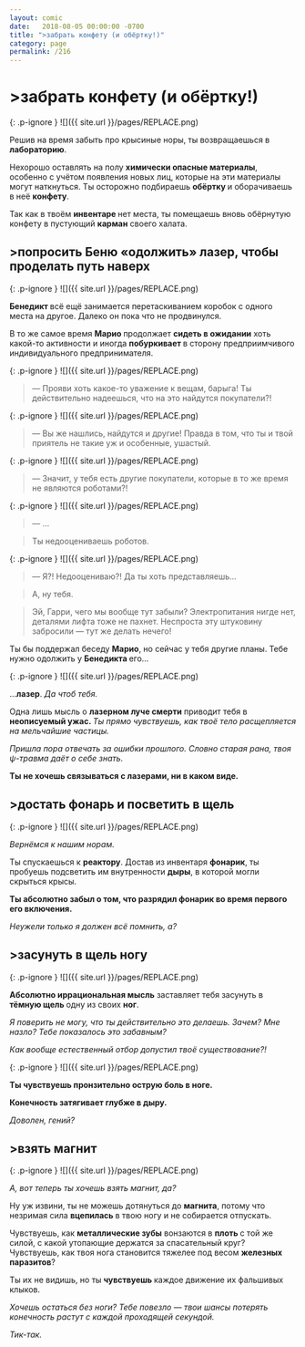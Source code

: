 ```yaml
---
layout: comic
date:   2018-08-05 00:00:00 -0700
title: ">забрать конфету (и обёртку!)"
category: page
permalink: /216
---
```

# >забрать конфету (и обёртку!)

{: .p-ignore }
![]({{ site.url }}/pages/REPLACE.png)

Решив на время забыть про крысиные норы, ты возвращаешься в <strong>лабораторию</strong>.

Нехорошо оставлять на полу <strong>химически опасные материалы</strong>, особенно с учётом появления новых лиц, которые на эти материалы могут наткнуться. Ты осторожно подбираешь <strong>обёртку </strong>и оборачиваешь в неё <strong>конфету</strong>.

Так как в твоём <strong>инвентаре </strong>нет места, ты помещаешь вновь обёрнутую конфету в пустующий <strong>карман</strong> своего халата.

## >попросить Беню «одолжить» лазер, чтобы проделать путь наверх

{: .p-ignore }
![]({{ site.url }}/pages/REPLACE.png)

<strong>Бенедикт </strong>всё ещё занимается перетаскиванием коробок с одного места на другое. Далеко он пока что не продвинулся.

В то же самое время <strong>Марио </strong>продолжает <strong>сидеть в ожидании</strong> хоть какой-то активности и иногда <strong>побуркивает </strong>в сторону предприимчивого индивидуального предпринимателя.

{: .p-ignore }
![]({{ site.url }}/pages/REPLACE.png)

<blockquote>— Прояви хоть какое-то уважение к вещам, барыга! Ты действительно надеешься, что на это найдутся покупатели?!</blockquote>

{: .p-ignore }
![]({{ site.url }}/pages/REPLACE.png)

<blockquote>— Вы же нашлись, найдутся и другие! Правда в том, что ты и твой приятель не такие уж и особенные, ушастый.</blockquote>

{: .p-ignore }
![]({{ site.url }}/pages/REPLACE.png)

<blockquote>— Значит, у тебя есть другие покупатели, которые в то же время не являются роботами?!</blockquote>

{: .p-ignore }
![]({{ site.url }}/pages/REPLACE.png)

<blockquote>— …</blockquote>

<blockquote>Ты недооцениваешь роботов.</blockquote>

{: .p-ignore }
![]({{ site.url }}/pages/REPLACE.png)

<blockquote>— Я?! Недооцениваю?! Да ты хоть представляешь…</blockquote>

<blockquote>А, ну тебя.</blockquote>

<blockquote>Эй, Гарри, чего мы вообще тут забыли? Электропитания нигде нет, деталями лифта тоже не пахнет. Неспроста эту штуковину забросили — тут же делать нечего!</blockquote>

Ты бы поддержал беседу <strong>Марио</strong>, но сейчас у тебя другие планы. Тебе нужно одолжить у <strong>Бенедикта </strong>его…

{: .p-ignore }
![]({{ site.url }}/pages/REPLACE.png)

…<strong>лазер</strong>. <em>Да чтоб тебя.</em>

Одна лишь мысль о <strong>лазерном луче смерти</strong> приводит тебя в <strong>неописуемый ужас. </strong><em>Ты прямо чувствуешь, как твоё тело расщепляется на мельчайшие частицы.</em>

<em>Пришла пора отвечать за ошибки прошлого. Словно старая рана, твоя ψ-травма даёт о себе знать.</em>

<strong>Ты не хочешь связываться с лазерами, ни в каком виде.</strong>

## >достать фонарь и посветить в щель

{: .p-ignore }
![]({{ site.url }}/pages/REPLACE.png)

<em>Вернёмся к нашим норам.</em>

Ты спускаешься к <strong>реактору</strong>. Достав из инвентаря <strong>фонарик</strong>, ты пробуешь подсветить им внутренности <strong>дыры</strong>, в которой могли скрыться крысы.

<strong>Ты абсолютно забыл о том, что разрядил фонарик во время первого его включения.</strong>

<em>Неужели только я должен всё помнить, а?</em>

## >засунуть в щель ногу

{: .p-ignore }
![]({{ site.url }}/pages/REPLACE.png)

<strong>Абсолютно иррациональная мысль</strong> заставляет тебя засунуть в <strong>тёмную щель </strong>одну из своих <strong>ног</strong>.

<em>Я поверить не могу, что ты действительно это делаешь. Зачем? Мне назло? Тебе показалось это забавным? </em>

<em>Как вообще естественный отбор допустил твоё существование?!</em>

{: .p-ignore }
![]({{ site.url }}/pages/REPLACE.png)

<strong>Ты чувствуешь пронзительно острую боль в ноге. </strong>

<strong>Конечность затягивает глубже в дыру.</strong>

<em>Доволен, гений?</em>

## >взять магнит

{: .p-ignore }
![]({{ site.url }}/pages/REPLACE.png)

<em>А, вот теперь ты хочешь взять магнит, да?</em> 

Ну уж извини, ты не можешь дотянуться до <strong>магнита</strong>, потому что незримая сила <strong>вцепилась </strong>в твою ногу и не собирается отпускать.

Чувствуешь, как <strong>металлические зубы</strong> вонзаются в <strong>плоть </strong>с той же силой, с какой утопающие держатся за спасательный круг? Чувствуешь, как твоя нога становится тяжелее под весом <strong>железных паразитов</strong>?

Ты их не видишь, но ты <strong>чувствуешь </strong>каждое движение их фальшивых клыков.

<em>Хочешь остаться без ноги? Тебе повезло — твои шансы потерять конечность растут с каждой проходящей секундой.</em>

<em>Тик-так.</em>
